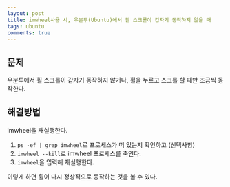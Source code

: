 ```yaml
---
layout: post
title: imwheel사용 시, 우분투(Ubuntu)에서 휠 스크롤이 갑자기 동작하지 않을 때
tags: ubuntu
comments: true
---
```


## 문제
우분투에서 휠 스크롤이 갑자기 동작하지 않거나, 휠을 누르고 스크롤 할 때만 조금씩 동작한다.
    
## 해결방법
imwheel을 재실행한다.

1. ```ps -ef | grep imwheel```로 프로세스가 떠 있는지 확인하고 (선택사항)
2. ```imwheel --kill```로 imwheel 프로세스를 죽인다.
3. ```imwheel```을 입력해 재실행한다.
     
이렇게 하면 휠이 다시 정상적으로 동작하는 것을 볼 수 있다.
    